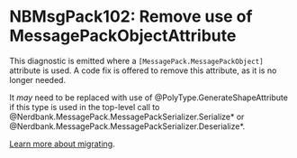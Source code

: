 # NBMsgPack102: Remove use of MessagePackObjectAttribute

This diagnostic is emitted where a `[MessagePack.MessagePackObject]` attribute is used.
A code fix is offered to remove this attribute, as it is no longer needed.

It *may* need to be replaced with use of @PolyType.GenerateShapeAttribute if this type is used in the top-level call to @Nerdbank.MessagePack.MessagePackSerializer.Serialize* or @Nerdbank.MessagePack.MessagePackSerializer.Deserialize*.

[Learn more about migrating](../docs/migrating.md).

